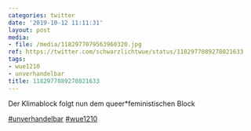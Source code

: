 ```yaml
---
categories: twitter
date: '2019-10-12 11:11:31'
layout: post
media:
- file: /media/1182977079563960320.jpg
ref: https://twitter.com/schwarzlichtwue/status/1182977089278021633
tags:
- wue1210
- unverhandelbar
title: 1182977089278021633
---
```

Der Klimablock folgt nun dem queer\*feministischen Block

[#unverhandelbar](/t/unverhandelbar) [#wue1210](/t/wue1210)  